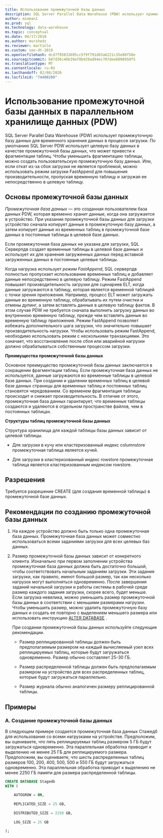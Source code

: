 ```yaml
---
title: Использование промежуточной базы данных
description: SQL Server Parallel Data Warehouse (PDW) использует промежуточную базу данных для временного хранения данных в процессе загрузки.
author: mzaman1
ms.prod: sql
ms.technology: data-warehouse
ms.topic: conceptual
ms.date: 04/17/2018
ms.author: murshedz
ms.reviewer: martinle
ms.custom: seo-dt-2019
ms.openlocfilehash: dcd7f95833695cc5f9f791d83a6221c35e88f58e
ms.sourcegitcommit: b87d36c46b39af8b929ad94ec707dee8800950f5
ms.translationtype: MT
ms.contentlocale: ru-RU
ms.lasthandoff: 02/08/2020
ms.locfileid: "74400280"
---
```

# <a name="using-a-staging-database-in-parallel-data-warehouse-pdw"></a>Использование промежуточной базы данных в параллельном хранилище данных (PDW)
SQL Server Parallel Data Warehouse (PDW) использует промежуточную базу данных для временного хранения данных в процессе загрузки. По умолчанию SQL Server PDW использует целевую базу данных в качестве промежуточной базы данных, что может привести к фрагментации таблиц. Чтобы уменьшить фрагментацию таблицы, можно создать пользовательскую промежуточную базу данных. Или, если откат из-за сбоя загрузки не является проблемой, можно использовать режим загрузки FastAppend для повышения производительности, пропуская временную таблицу и загружая ее непосредственно в целевую таблицу.  
  
## <a name="StagingDatabase"></a>Основы промежуточной базы данных  
*Промежуточная база данных* — это созданная пользователем база данных PDW, которая временно хранит данные, когда она загружается в устройство. При указании промежуточной базы данных для загрузки устройство сначала копирует данные в промежуточную базу данных, а затем копирует данные из временных таблиц в промежуточной базе данных в постоянные таблицы в целевой базе данных.  
  
Если промежуточная база данных не указана для загрузки, SQL Серверпдв создает временные таблицы в целевой базе данных и использует их для хранения загруженных данных перед вставкой загруженных данных в постоянные целевые таблицы.  
  
Когда нагрузка использует *режим FastAppend*, SQL серверпдв полностью пропускает использование временных таблиц и добавляет данные непосредственно в целевую таблицу. Режим FastAppend повышает производительность загрузки для сценариев ELT, когда данные загружаются в таблицу, которая является временной таблицей с точки зрения приложения. Например, процесс ELT может загружать данные во временную таблицу, обрабатывать их путем очистки и отмены дупинг, а затем вставлять данные в целевую таблицу фактов. В этом случае PDW не требуется сначала выполнить загрузку данных во внутреннюю временную таблицу, прежде чем вставлять данные во временную таблицу приложения. Режим FastAppend позволяет избежать дополнительного шага загрузки, что значительно повышает производительность нагрузки. Чтобы использовать режим FastAppend, необходимо использовать режим с несколькими транзакциями. Это означает, что восстановление после сбоя или аварийной нагрузки должно обрабатываться собственным процессом загрузки.  
  
**Преимущества промежуточной базы данных**  
  
Основное преимущество промежуточной базы данных заключается в сокращении фрагментации таблиц. Если промежуточная база данных не используется, данные загружаются во временные таблицы в целевой базе данных. При создании и удалении временных таблиц в целевой базе данных страницы для временных таблиц и постоянных таблиц становятся чередованием. Со временем фрагментация таблицы происходит и снижает производительность. В отличие от этого, промежуточная база данных гарантирует, что временные таблицы создаются и удаляются в отдельном пространстве файлов, чем в постоянных таблицах.  
  
**Структуры таблиц промежуточной базы данных**  
  
Структура хранилища для каждой таблицы базы данных зависит от целевой таблицы.  
  
-   Для загрузки в кучу или кластеризованный индекс columnstore промежуточная таблица является кучей.  
  
-   Для загрузки в кластеризованный индекс rowstore промежуточная таблица является кластеризованным индексом rowstore.  
  
## <a name="Permissions"></a>Разрешения  
Требуется разрешение CREATE (для создания временной таблицы) в промежуточной базе данных. 

<!-- MISSING LINKS

For more information, see [Grant Permissions to load data](grant-permissions-to-load-data.md).  

-->
  
## <a name="CreatingStagingDatabase"></a>Рекомендации по созданию промежуточной базы данных  
  
1.  На каждое устройство должно быть только одна промежуточная база данных. Промежуточная база данных может совместно использоваться всеми заданиями загрузки для всех целевых баз данных.  
  
2.  Размер промежуточной базы данных зависит от конкретного клиента. Изначально при первом заполнении устройства промежуточная база данных должна быть достаточно большой, чтобы соответствовать начальным заданиям загрузки. Эти задания загрузки, как правило, имеют большой размер, так как несколько нагрузок могут выполняться одновременно. После завершения заданий начальной загрузки и работы системы в рабочей среде размер каждого задания загрузки, скорее всего, будет меньше. Если загрузка невелика, можно уменьшить размер промежуточной базы данных в соответствии с меньшими размерами нагрузки. Чтобы уменьшить размер, можно удалить промежуточную базу данных и создать ее повторно с выделением меньшего размера или использовать инструкцию [ALTER DATABASE](../t-sql/statements/alter-database-transact-sql.md?tabs=sqlpdw) .  
  
    При создании промежуточной базы данных используйте следующие рекомендации.  
  
    -   Размер реплицированной таблицы должен быть предполагаемым размером на каждый вычисляемый узел всех реплицируемых таблиц, которые будут загружаться одновременно. Размер обычно составляет 25-30 ГБ.  
  
    -   Размер распределенной таблицы должен быть предполагаемым размером на устройство для всех распределенных таблиц, которые будут загружаться параллельно.  
  
    -   Размер журнала обычно аналогичен размеру реплицированной таблицы.  
  
## <a name="Examples"></a>Примеры  
  
### <a name="a-create-a-staging-database"></a>A. Создание промежуточной базы данных 
В следующем примере создается промежуточная база данных Стажедб для использования со всеми нагрузками на устройстве. Предположим, вы оцениваете, что пять реплицируемых таблиц размером 5 ГБ будут загружаться одновременно. Эта параллельная обработка приводит к выделению не менее 25 ГБ для реплицируемого размера. Предположим, вы оцениваете, что шесть распределенных таблиц размеров 100, 200, 400, 500, 500 и 550 ГБ будут загружаться одновременно. Эта параллельная обработка приводит к выделению не менее 2250 ГБ памяти для размера распределенной таблицы.  
  
```sql  
CREATE DATABASE Stagedb  
WITH (  
  
    AUTOGROW = ON,  
  
    REPLICATED_SIZE = 25 GB,  
  
    DISTRIBUTED_SIZE = 2250 GB,  
  
    LOG_SIZE = 25 GB  
  
);  
```  

<!-- MISSING LINKS
 
## See Also  
[Common metadata query examples](metadata-query-examples.md)  

-->
  
